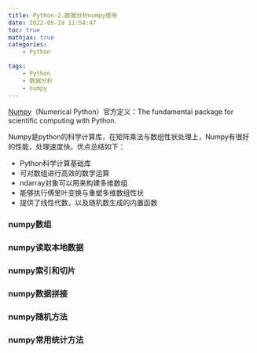 ```yaml
---
title: Python-2.数据分析numpy使用
date: 2022-05-19 11:54:47
toc: true
mathjax: true
categories:
    - Python

tags:
    - Python
    - 数据分析
    - numpy
---
```


[Numpy][1]（Numerical Python）官方定义：The fundamental package for scientific computing with Python. 

Numpy是python的科学计算库，在矩阵乘法与数组性状处理上，Numpy有很好的性能，处理速度快。优点总结如下：
* Python科学计算基础库
* 可对数组进行高效的数学运算
* ndarray对象可以用来构建多维数组
* 能够执行傅里叶变换与重塑多维数组性状
* 提供了线性代数，以及随机数生成的内置函数

<!--more-->

### numpy数组

### numpy读取本地数据

### numpy索引和切片

### numpy数据拼接

### numpy随机方法

### numpy常用统计方法


[1]:https://numpy.org/